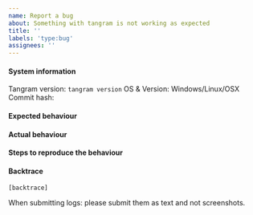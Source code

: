 ```yaml
---
name: Report a bug
about: Something with tangram is not working as expected
title: ''
labels: 'type:bug'
assignees: ''
---
```


#### System information

Tangram version: `tangram version`
OS & Version: Windows/Linux/OSX
Commit hash: 

#### Expected behaviour


#### Actual behaviour


#### Steps to reproduce the behaviour


#### Backtrace

````
[backtrace]
````

When submitting logs: please submit them as text and not screenshots.